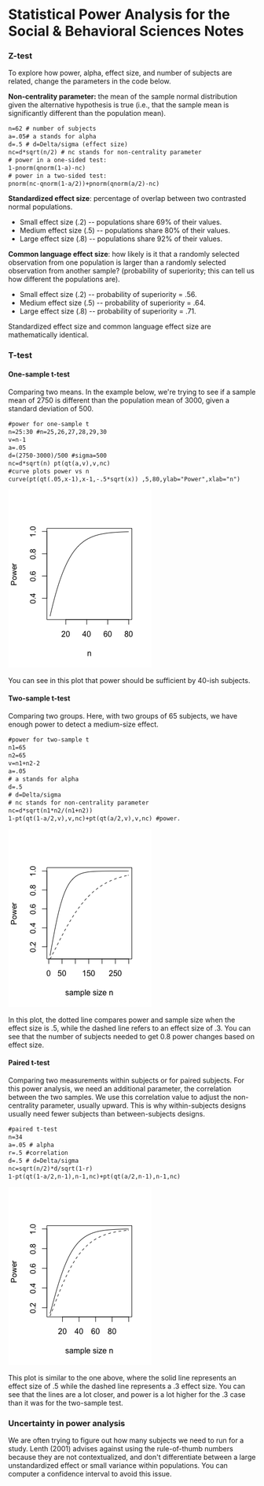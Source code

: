 # Statistical Power Analysis for the Social & Behavioral Sciences Notes

### Z-test

To explore how power, alpha, effect size, and number of subjects are related, change the parameters in the code below.

**Non-centrality parameter:** the mean of the sample normal distribution given the alternative hypothesis is true (i.e., that the sample mean is significantly different than the population mean).

```
n=62 # number of subjects
a=.05# a stands for alpha
d=.5 # d=Delta/sigma (effect size)
nc=d*sqrt(n/2) # nc stands for non-centrality parameter 
# power in a one-sided test: 
1-pnorm(qnorm(1-a)-nc) 
# power in a two-sided test:
pnorm(nc-qnorm(1-a/2))+pnorm(qnorm(a/2)-nc)
```

**Standardized effect size**: percentage of overlap between two contrasted normal populations.

* Small effect size (.2) -- populations share 69% of their values.
* Medium effect size (.5) -- populations share 80% of their values.
* Large effect size (.8) -- populations share 92% of their values.

**Common language effect size**: how likely is it that a randomly selected observation from one population is larger than a randomly selected observation from another sample? (probability of superiority; this can tell us how different the populations are).

* Small effect size (.2) -- probability of superiority = .56.
* Medium effect size (.5) -- probability of superiority = .64.
* Large effect size (.8) -- probability of superiority = .71.

Standardized effect size and common language effect size are mathematically identical.

### T-test
#### One-sample t-test

Comparing two means. In the example below, we're trying to see if a sample mean of 2750 is different than the population mean of 3000, given a standard deviation of 500.

```
#power for one-sample t 
n=25:30 #n=25,26,27,28,29,30
v=n-1
a=.05
d=(2750-3000)/500 #sigma=500 
nc=d*sqrt(n) pt(qt(a,v),v,nc) 
#curve plots power vs n
curve(pt(qt(.05,x-1),x-1,-.5*sqrt(x)) ,5,80,ylab="Power",xlab="n")
```

![one-sample t-test](./images/one-sample_t.png)

You can see in this plot that power should be sufficient by 40-ish subjects.

#### Two-sample t-test

Comparing two groups. Here, with two groups of 65 subjects, we have enough power to detect a medium-size effect.

```
#power for two-sample t
n1=65 
n2=65
v=n1+n2-2 
a=.05
# a stands for alpha
d=.5
# d=Delta/sigma
# nc stands for non-centrality parameter 
nc=d*sqrt(n1*n2/(n1+n2))
1-pt(qt(1-a/2,v),v,nc)+pt(qt(a/2,v),v,nc) #power.
```

![two-sample t-test](./images/two-sample_t.png)

In this plot, the dotted line compares power and sample size when the effect size is .5, while the dashed line refers to an effect size of .3. You can see that the number of subjects needed to get 0.8 power changes based on effect size.

#### Paired t-test

Comparing two measurements within subjects or for paired subjects. For this power analysis, we need an additional parameter, the correlation between the two samples. We use this correlation value to adjust the non-centrality parameter, usually upward. This is why within-subjects designs usually need fewer subjects than between-subjects designs.

```
#paired t-test
n=34 
a=.05 # alpha 
r=.5 #correlation 
d=.5 # d=Delta/sigma 
nc=sqrt(n/2)*d/sqrt(1-r)
1-pt(qt(1-a/2,n-1),n-1,nc)+pt(qt(a/2,n-1),n-1,nc)
```

![paired t-test](./images/paired-t.png)

This plot is similar to the one above, where the solid line represents an effect size of .5 while the dashed line represents a .3 effect size. You can see that the lines are a lot closer, and power is a lot higher for the .3 case than it was for the two-sample test.

### Uncertainty in power analysis

We are often trying to figure out how many subjects we need to run for a study. Lenth (2001) advises against using the rule-of-thumb numbers because they are not contextualized, and don't differentiate between a large unstandardized effect or small variance within populations. You can computer a confidence interval to avoid this issue.